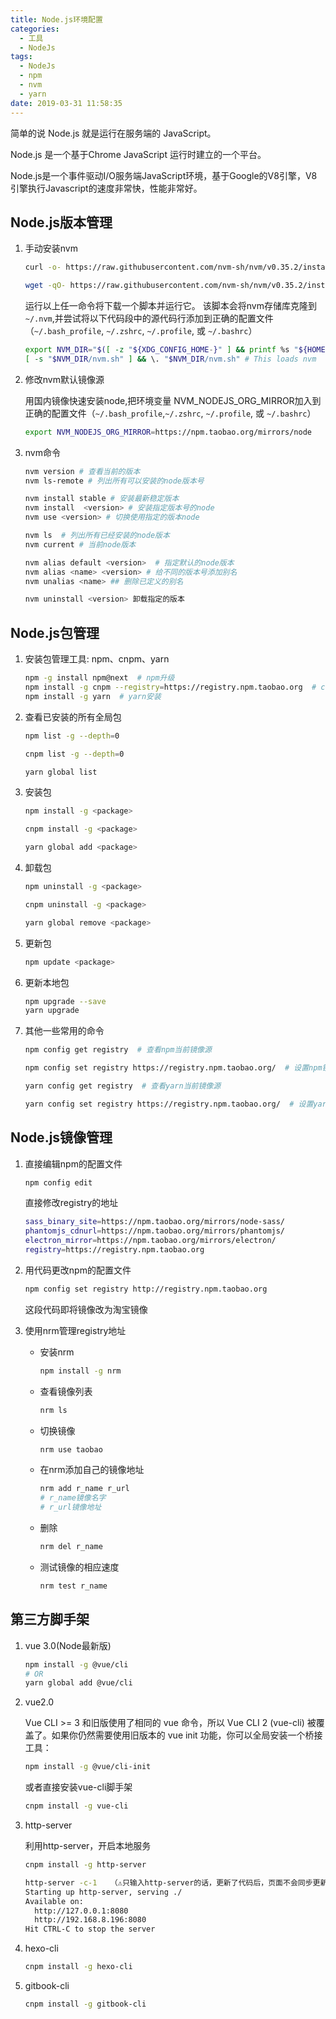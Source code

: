 ```yaml
---
title: Node.js环境配置
categories:
  - 工具
  - NodeJs
tags:
  - NodeJs
  - npm
  - nvm
  - yarn
date: 2019-03-31 11:58:35
---
```


简单的说 Node.js 就是运行在服务端的 JavaScript。

Node.js 是一个基于Chrome JavaScript 运行时建立的一个平台。

Node.js是一个事件驱动I/O服务端JavaScript环境，基于Google的V8引擎，V8引擎执行Javascript的速度非常快，性能非常好。

<!--more-->

## Node.js版本管理

1. 手动安装nvm

    ```bash
    curl -o- https://raw.githubusercontent.com/nvm-sh/nvm/v0.35.2/install.sh | bash
    ```

    ```bash
    wget -qO- https://raw.githubusercontent.com/nvm-sh/nvm/v0.35.2/install.sh | bash
    ```

    运行以上任一命令将下载一个脚本并运行它。
    该脚本会将nvm存储库克隆到`~/.nvm`,并尝试将以下代码段中的源代码行添加到正确的配置文件（`~/.bash_profile`, `~/.zshrc`, `~/.profile`, 或 `~/.bashrc`）

    ```bash
    export NVM_DIR="$([ -z "${XDG_CONFIG_HOME-}" ] && printf %s "${HOME}/.nvm" || printf %s "${XDG_CONFIG_HOME}/nvm")"
    [ -s "$NVM_DIR/nvm.sh" ] && \. "$NVM_DIR/nvm.sh" # This loads nvm
    ```

2. 修改nvm默认镜像源

    用国内镜像快速安装node,把环境变量 NVM_NODEJS_ORG_MIRROR加入到正确的配置文件（`~/.bash_profile`,`~/.zshrc`, `~/.profile`, 或 `~/.bashrc`）

    ```bash
    export NVM_NODEJS_ORG_MIRROR=https://npm.taobao.org/mirrors/node
    ```

3. nvm命令

    ```bash
    nvm version # 查看当前的版本
    nvm ls-remote # 列出所有可以安装的node版本号

    nvm install stable # 安装最新稳定版本
    nvm install  <version> # 安装指定版本号的node
    nvm use <version> # 切换使用指定的版本node

    nvm ls  # 列出所有已经安装的node版本
    nvm current # 当前node版本

    nvm alias default <version>  # 指定默认的node版本
    nvm alias <name> <version> # 给不同的版本号添加别名
    nvm unalias <name> ## 删除已定义的别名

    nvm uninstall <version> 卸载指定的版本
    ```

## Node.js包管理

1. 安装包管理工具: npm、cnpm、yarn

    ```bash
    npm -g install npm@next  # npm升级
    npm install -g cnpm --registry=https://registry.npm.taobao.org  # cnpm安装
    npm install -g yarn  # yarn安装
    ```

2. 查看已安装的所有全局包

    ```bash
    npm list -g --depth=0

    cnpm list -g --depth=0

    yarn global list
    ```

3. 安装包

    ```bash
    npm install -g <package>

    cnpm install -g <package>

    yarn global add <package>
    ```

4. 卸载包

    ```bash
    npm uninstall -g <package>

    cnpm uninstall -g <package>

    yarn global remove <package>
    ```

5. 更新包

    ```bash
    npm update <package>
    ```

6. 更新本地包

    ```bash
    npm upgrade --save
    yarn upgrade
    ```

7. 其他一些常用的命令

    ```bash
    npm config get registry  # 查看npm当前镜像源

    npm config set registry https://registry.npm.taobao.org/  # 设置npm镜像源为淘宝镜像

    yarn config get registry  # 查看yarn当前镜像源

    yarn config set registry https://registry.npm.taobao.org/  # 设置yarn镜像源为淘宝镜像
    ```

## Node.js镜像管理

1. 直接编辑npm的配置文件

    ```bash
    npm config edit
    ```

    直接修改registry的地址

    ```bash
    sass_binary_site=https://npm.taobao.org/mirrors/node-sass/
    phantomjs_cdnurl=https://npm.taobao.org/mirrors/phantomjs/
    electron_mirror=https://npm.taobao.org/mirrors/electron/
    registry=https://registry.npm.taobao.org
    ```

2. 用代码更改npm的配置文件

    ```bash
    npm config set registry http://registry.npm.taobao.org
    ```

    这段代码即将镜像改为淘宝镜像

3. 使用nrm管理registry地址

    - 安装nrm

        ```bash
        npm install -g nrm
        ```

    - 查看镜像列表

        ```bash
        nrm ls
        ```

    - 切换镜像

        ```bash
        nrm use taobao
        ```

    - 在nrm添加自己的镜像地址

        ```bash
        nrm add r_name r_url
        # r_name镜像名字  
        # r_url镜像地址
        ```

    - 删除

        ```bash
        nrm del r_name
        ```

    - 测试镜像的相应速度

        ```bash
        nrm test r_name
        ```

## 第三方脚手架

1. vue 3.0(Node最新版)

    ```bash
    npm install -g @vue/cli
    # OR
    yarn global add @vue/cli
    ```

2. vue2.0

    Vue CLI >= 3 和旧版使用了相同的 vue 命令，所以 Vue CLI 2 (vue-cli) 被覆盖了。如果你仍然需要使用旧版本的 vue init 功能，你可以全局安装一个桥接工具：

    ```bash
    npm install -g @vue/cli-init
    ```

    或者直接安装vue-cli脚手架

    ```bash
    cnpm install -g vue-cli
    ```

3. http-server

    利用http-server，开启本地服务

    ```bash
    cnpm install -g http-server
    ```

    ```bash
    http-server -c-1   （⚠️只输入http-server的话，更新了代码后，页面不会同步更新）
    Starting up http-server, serving ./
    Available on:
      http://127.0.0.1:8080
      http://192.168.8.196:8080
    Hit CTRL-C to stop the server
    ```

4. hexo-cli

    ```bash
    cnpm install -g hexo-cli
    ```

5. gitbook-cli

    ```bash
    cnpm install -g gitbook-cli
    ```

